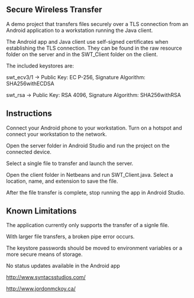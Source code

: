 Secure Wireless Transfer
-------------

A demo project that transfers files securely over a TLS connection from an Android application to a workstation running the Java client.

The Android app and Java client use self-signed certificates when establishing the TLS connection. They can be found in the raw resource folder on the server and in the SWT_Client folder on the client. 

The included keystores are:

swt_ecv3/1 -> Public Key: EC P-256, Signature Algorithm: SHA256withECDSA

swt_rsa -> Public Key: RSA 4096, Signature Algorithm: SHA256withRSA

Instructions
-------------

Connect your Android phone to your workstation. Turn on a hotspot and connect your workstation to the network.

Open the server folder in Android Studio and run the project on the connected device.

Select a single file to transfer and launch the server.

Open the client folder in Netbeans and run SWT_Client.java. Select a location, name, and extension to save the file.

After the file transfer is complete, stop running the app in Android Studio.


Known Limitations
------------------

The application currently only supports the transfer of a signle file.

With larger file transfers, a broken pipe error occurs.

The keystore passwords should be moved to environment variables or a more secure means of storage.

No status updates available in the Android app


http://www.syntacsstudios.com/

http://www.jordonmckoy.ca/
